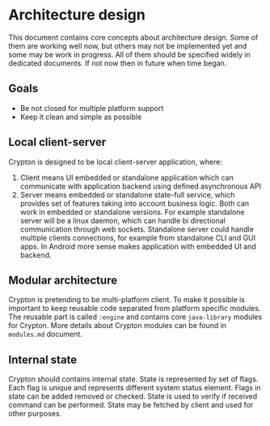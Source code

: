 # Architecture design
This document contains core concepts about architecture design. 
Some of them are working well now, but others may not be implemented yet and some may be work in progress.
All of them should be specified widely in dedicated documents. If not now then in future when time began.

## Goals
* Be not closed for multiple platform support
* Keep it clean and simple as possible

## Local client-server
Crypton is designed to be local client-server application, where: 
1. Client means UI embedded or standalone application which can communicate with application backend using defined asynchronous API
2. Server means embedded or standalone state-full service, which provides set of features taking into account business logic.
Both can work in embedded or standalone versions. 
For example standalone server will be a linux daemon, which can handle bi directional communication through web sockets.
Standalone server could handle multiple clients connections, for example from standalone CLI and GUI apps.
In Android more sense makes application with embedded UI and backend. 

## Modular architecture
Crypton is pretending to be multi-platform client.
To make it possible is important to keep reusable code separated from platform specific modules.
The reusable part is called `:engine` and contains core `java-library` modules for Crypton.
More details about Crypton modules can be found in `modules.md` document.

## Internal state
Crypton should contains internal state.
State is represented by set of flags. Each flag is unique and represents different system status element.
Flags in state can be added removed or checked. 
State is used to verify if received command can be performed.
State may be fetched by client and used for other purposes.
